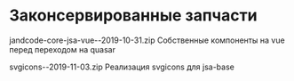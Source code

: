 
Законсервированные запчасти
===========================

jandcode-core-jsa-vue--2019-10-31.zip
    Собственные компоненты на vue перед переходом на quasar

svgicons--2019-11-03.zip
    Реализация svgicons для jsa-base





